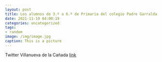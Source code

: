 ```yaml
---
layout: post
title: Los alumnos de 3.º a 6.º de Primaria del colegio Padre Garralda han participado esta mañana en un taller de reciclaje ♻️ imparti...
date: 2021-11-19 04:00:19
categories: uncategorized
tags:
- random
image: /img/image.jpg
caption: This is a picture
---
```

Twitter Villanueva de la Cañada [link](https://twitter.com/AytoVDLCanada/status/1461316897480265734)
